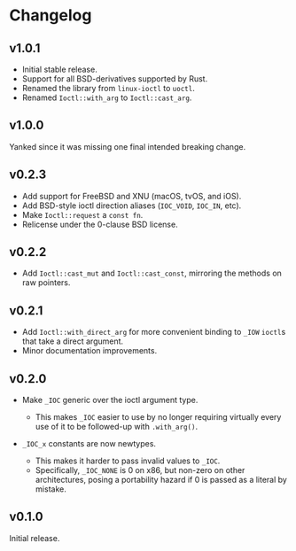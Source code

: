 # Changelog

## v1.0.1

- Initial stable release.
- Support for all BSD-derivatives supported by Rust.
- Renamed the library from `linux-ioctl` to `uoctl`.
- Renamed `Ioctl::with_arg` to `Ioctl::cast_arg`.

## v1.0.0

Yanked since it was missing one final intended breaking change.

## v0.2.3

- Add support for FreeBSD and XNU (macOS, tvOS, and iOS).
- Add BSD-style ioctl direction aliases (`IOC_VOID`, `IOC_IN`, etc).
- Make `Ioctl::request` a `const fn`.
- Relicense under the 0-clause BSD license.

## v0.2.2

- Add `Ioctl::cast_mut` and `Ioctl::cast_const`, mirroring the methods on raw pointers.

## v0.2.1

- Add `Ioctl::with_direct_arg` for more convenient binding to `_IOW` `ioctl`s that take a direct argument.
- Minor documentation improvements.

## v0.2.0

- Make `_IOC` generic over the ioctl argument type.
  - This makes `_IOC` easier to use by no longer requiring virtually every use of it to be followed-up with `.with_arg()`.

- `_IOC_x` constants are now newtypes.
  - This makes it harder to pass invalid values to `_IOC`.
  - Specifically, `_IOC_NONE` is 0 on x86, but non-zero on other architectures, posing a portability hazard if 0 is passed as a literal by mistake.

## v0.1.0

Initial release.
